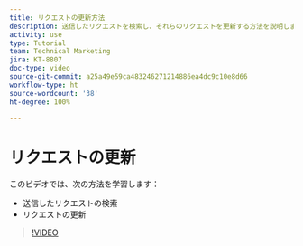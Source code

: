 ```yaml
---
title: リクエストの更新方法
description: 送信したリクエストを検索し、それらのリクエストを更新する方法を説明します。
activity: use
type: Tutorial
team: Technical Marketing
jira: KT-8807
doc-type: video
source-git-commit: a25a49e59ca483246271214886ea4dc9c10e8d66
workflow-type: ht
source-wordcount: '38'
ht-degree: 100%

---
```


# リクエストの更新

このビデオでは、次の方法を学習します：

* 送信したリクエストの検索
* リクエストの更新

>[!VIDEO](https://video.tv.adobe.com/v/336091/?quality=12&learn=on)

<!---
Guide
Update a work request
--->